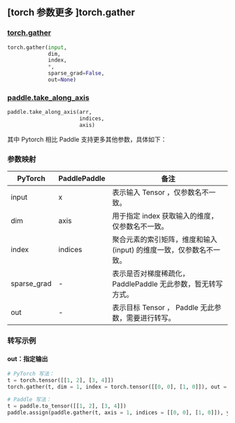## [torch 参数更多 ]torch.gather
### [torch.gather](https://pytorch.org/docs/stable/generated/torch.gather.html?highlight=gather#torch.gather)

```python
torch.gather(input,
             dim,
             index,
             *,
             sparse_grad=False,
             out=None)
```

### [paddle.take_along_axis](https://www.paddlepaddle.org.cn/documentation/docs/zh/api/paddle/take_along_axis_cn.html#take-along-axis)

```python
paddle.take_along_axis(arr,
                       indices,
                       axis)
```

其中 Pytorch 相比 Paddle 支持更多其他参数，具体如下：
### 参数映射
| PyTorch       | PaddlePaddle | 备注                                                   |
| ------------- | ------------ | ------------------------------------------------------ |
| input         | x            | 表示输入 Tensor ，仅参数名不一致。                                    |
| dim           | axis         | 用于指定 index 获取输入的维度，仅参数名不一致。                         |
| index         | indices      | 聚合元素的索引矩阵，维度和输入 (input) 的维度一致，仅参数名不一致。          |
| sparse_grad   | -            | 表示是否对梯度稀疏化，PaddlePaddle 无此参数，暂无转写方式。            |
| out           | -            | 表示目标 Tensor ， Paddle 无此参数，需要进行转写。               |


### 转写示例
#### out：指定输出
``` python
# PyTorch 写法：
t = torch.tensor([[1, 2], [3, 4]])
torch.gather(t, dim = 1, index = torch.tensor([[0, 0], [1, 0]]), out = y)

# Paddle 写法：
t = paddle.to_tensor([[1, 2], [3, 4]])
paddle.assign(paddle.gather(t, axis = 1, indices = [[0, 0], [1, 0]]), y)
```
